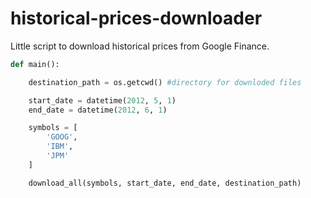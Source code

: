 # historical-prices-downloader
Little script to download historical prices from Google Finance.

```python
def main():

    destination_path = os.getcwd() #directory for downloded files

    start_date = datetime(2012, 5, 1)
    end_date = datetime(2012, 6, 1)

    symbols = [
        'GOOG',
        'IBM',
        'JPM'
    ]

    download_all(symbols, start_date, end_date, destination_path)
```

